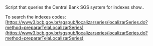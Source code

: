 
Script that queries the Central Bank SGS system for indexes show..

To search the indexes codes:
[https://www3.bcb.gov.br/sgspub/localizarseries/localizarSeries.do?method=prepararTelaLocalizarSeries](https://www3.bcb.gov.br/sgspub/localizarseries/localizarSeries.do?method=prepararTelaLocalizarSeries)
